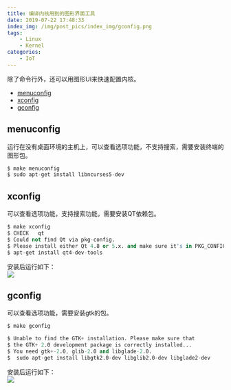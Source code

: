 ```yaml
---
title: 编译内核用到的图形界面工具
date: 2019-07-22 17:48:33
index_img: /img/post_pics/index_img/gconfig.png
tags:
    - Linux
    - Kernel
categories: 
    - IoT
---
```


除了命令行外，还可以用图形UI来快速配置内核。

<!-- more -->

- [menuconfig](#menuconfig)
- [xconfig](#xconfig)
- [gconfig](#gconfig)


## menuconfig
运行在没有桌面环境的主机上，可以查看选项功能，不支持搜索，需要安装终端的图形包。
``` s
$ make menuconfig  
$ sudo apt-get install libncurses5-dev
```
<!-- more --> 



## xconfig
可以查看选项功能，支持搜索功能，需要安装QT依赖包。
``` s
$ make xconfig
$ CHECK   qt
$ Could not find Qt via pkg-config.
$ Please install either Qt 4.8 or 5.x. and make sure it's in PKG_CONFIG_PATH
$ apt-get install qt4-dev-tools
```
安装后运行如下：  
![](/img/post_pics/ui/xconfig.png)
## gconfig
可以查看选项功能，需要安装gtk的包。
``` s
$ make gconfig

$ Unable to find the GTK+ installation. Please make sure that
$ the GTK+ 2.0 development package is correctly installed...
$ You need gtk+-2.0, glib-2.0 and libglade-2.0.
$  sudo apt-get install libgtk2.0-dev libglib2.0-dev libglade2-dev
```
安装后运行如下：  
![](/img/post_pics/ui/gconfig.png)